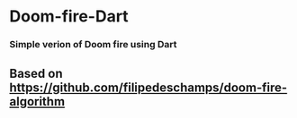 # Doom-fire-Dart

### Simple verion of Doom fire using Dart

## Based on https://github.com/filipedeschamps/doom-fire-algorithm
